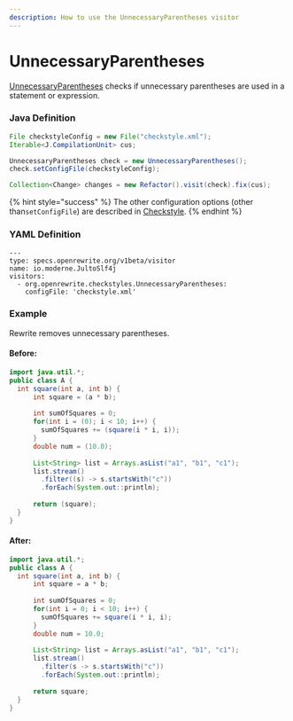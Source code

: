 ```yaml
---
description: How to use the UnnecessaryParentheses visitor
---
```


# UnnecessaryParentheses

 [UnnecessaryParentheses](https://checkstyle.sourceforge.io/config_coding.html#UnnecessaryParentheses) checks if unnecessary parentheses are used in a statement or expression.

### Java Definition 

```java
File checkstyleConfig = new File("checkstyle.xml");
Iterable<J.CompilationUnit> cus;

UnnecessaryParentheses check = new UnnecessaryParentheses();
check.setConfigFile(checkstyleConfig);

Collection<Change> changes = new Refactor().visit(check).fix(cus);
```

{% hint style="success" %}
The other configuration options \(other than`setConfigFile`\) are described in [Checkstyle](./#configuration-options).
{% endhint %}

### YAML Definition

```text
---
type: specs.openrewrite.org/v1beta/visitor
name: io.moderne.JultoSlf4j
visitors:
  - org.openrewrite.checkstyles.UnnecessaryParentheses:
    configFile: 'checkstyle.xml'
```

### Example

Rewrite removes unnecessary parentheses.

#### Before:

```java
import java.util.*;
public class A {
  int square(int a, int b) {
      int square = (a * b);
  
      int sumOfSquares = 0;
      for(int i = (0); i < 10; i++) {
        sumOfSquares += (square(i * i, i));
      }
      double num = (10.0);
  
      List<String> list = Arrays.asList("a1", "b1", "c1");
      list.stream()
        .filter((s) -> s.startsWith("c"))
        .forEach(System.out::println);
  
      return (square);
  }
}
```

#### After:

```java
import java.util.*;
public class A {
  int square(int a, int b) {
      int square = a * b;
  
      int sumOfSquares = 0;
      for(int i = 0; i < 10; i++) {
        sumOfSquares += square(i * i, i);
      }
      double num = 10.0;
  
      List<String> list = Arrays.asList("a1", "b1", "c1");
      list.stream()
        .filter(s -> s.startsWith("c"))
        .forEach(System.out::println);
  
      return square;
  }
}
```

